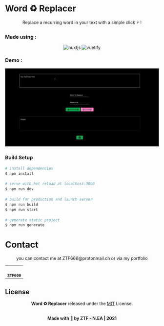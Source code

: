 # Word ♻️ Replacer

<div align="center">
Replace a recurring word in your text with a simple click ⚡ ! 
</div>

### Made using :

<div align="center">
    <img src="https://www.vectorlogo.zone/logos/nuxtjs/nuxtjs-icon.svg" alt="nuxtjs" width="40" height="40"/>
    <img src="https://seeklogo.com/images/V/vuetify-logo-3BCF73C928-seeklogo.com.png" alt="vuetify" width="40" height="40"/>
</div>

### Demo :

<div align="center">
    <img src="assets/WordRep.gif" alt="demo" />
</div>

### Build Setup

```bash
# install dependencies
$ npm install

# serve with hot reload at localhost:3000
$ npm run dev

# build for production and launch server
$ npm run build
$ npm run start

# generate static project
$ npm run generate
```

# Contact

<div align="center">
<p>you can contact me at ZTF666@protonmail.ch or via my portfolio</p>

</div>

<div align="center">

<table>
  <tr>
    <td align="center"><a href="https://ztfportfolio.web.app/" target='_blank'><img src="https://avatars1.githubusercontent.com/u/32502988?v=4" width="100px;" alt=""/><br /><sub><b>ZTF666</b></sub></a></td>
  </tr>
</table>

</div>

## License

<div align="center">

**Word ♻️ Replacer**
released under the [MIT](LICENSE) License.
<br><br>

<strong><p>Made with 🖤 by ZTF - N.EA | 2021 </p> </strong>

</div>
